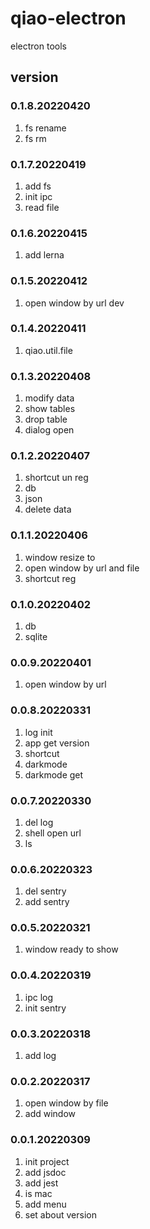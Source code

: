 # qiao-electron
electron tools

## version
### 0.1.8.20220420
1. fs rename
2. fs rm

### 0.1.7.20220419
1. add fs
2. init ipc
3. read file

### 0.1.6.20220415
1. add lerna

### 0.1.5.20220412
1. open window by url dev

### 0.1.4.20220411
1. qiao.util.file

### 0.1.3.20220408
1. modify data
2. show tables
3. drop table
4. dialog open

### 0.1.2.20220407
1. shortcut un reg
2. db
3. json
4. delete data

### 0.1.1.20220406
1. window resize to
2. open window by url and file
3. shortcut reg

### 0.1.0.20220402
1. db
2. sqlite

### 0.0.9.20220401
1. open window by url

### 0.0.8.20220331
1. log init
2. app get version
3. shortcut
4. darkmode
5. darkmode get

### 0.0.7.20220330
1. del log
2. shell open url
3. ls

### 0.0.6.20220323
1. del sentry
2. add sentry

### 0.0.5.20220321
1. window ready to show

### 0.0.4.20220319
1. ipc log
2. init sentry

### 0.0.3.20220318
1. add log

### 0.0.2.20220317
1. open window by file
2. add window

### 0.0.1.20220309
1. init project
2. add jsdoc
3. add jest
4. is mac
5. add menu
6. set about version

